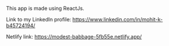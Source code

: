 This app is made using ReactJs.

Link to my LinkedIn profile: https://www.linkedin.com/in/mohit-k-b45724194/

Netlify link: https://modest-babbage-5fb55e.netlify.app/
